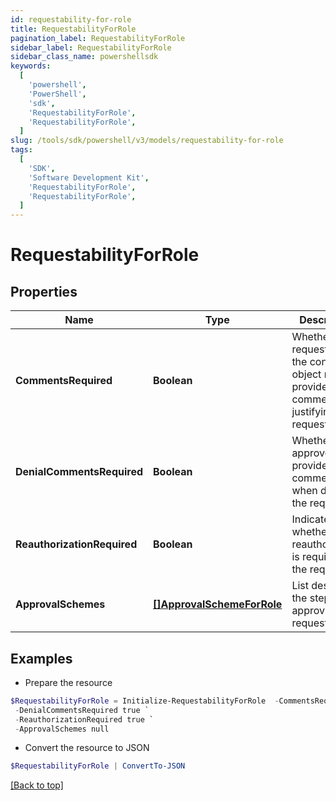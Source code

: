 ```yaml
---
id: requestability-for-role
title: RequestabilityForRole
pagination_label: RequestabilityForRole
sidebar_label: RequestabilityForRole
sidebar_class_name: powershellsdk
keywords:
  [
    'powershell',
    'PowerShell',
    'sdk',
    'RequestabilityForRole',
    'RequestabilityForRole',
  ]
slug: /tools/sdk/powershell/v3/models/requestability-for-role
tags:
  [
    'SDK',
    'Software Development Kit',
    'RequestabilityForRole',
    'RequestabilityForRole',
  ]
---
```


# RequestabilityForRole

## Properties

| Name | Type | Description | Notes |
| --- | --- | --- | --- |
| **CommentsRequired** | **Boolean** | Whether the requester of the containing object must provide comments justifying the request | [optional] [default to $false] |
| **DenialCommentsRequired** | **Boolean** | Whether an approver must provide comments when denying the request | [optional] [default to $false] |
| **ReauthorizationRequired** | **Boolean** | Indicates whether reauthorization is required for the request. | [optional] [default to $false] |
| **ApprovalSchemes** | [**[]ApprovalSchemeForRole**](approval-scheme-for-role) | List describing the steps in approving the request | [optional] |

## Examples

- Prepare the resource

```powershell
$RequestabilityForRole = Initialize-RequestabilityForRole  -CommentsRequired true `
 -DenialCommentsRequired true `
 -ReauthorizationRequired true `
 -ApprovalSchemes null
```

- Convert the resource to JSON

```powershell
$RequestabilityForRole | ConvertTo-JSON
```

[[Back to top]](#)
